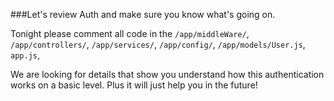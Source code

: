 ###Let's review Auth and make sure you know what's going on.

Tonight please comment all code in the ```/app/middleWare/```, ```/app/controllers/```, ```/app/services/```, ```/app/config/```, ```/app/models/User.js```, ```app.js```,  

We are looking for details that show you understand how this authentication works on a basic level. Plus it will just help you in the future!  